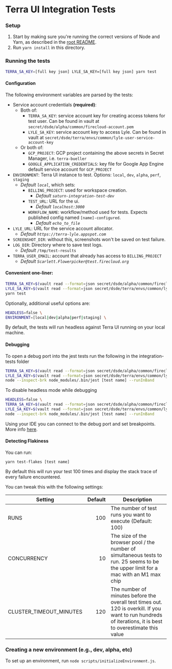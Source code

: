 # Terra UI Integration Tests

### Setup

1. Start by making sure you're running the correct versions of Node and Yarn, as described in the [root README](../README.md).
2. Run `yarn install` in this directory.

### Running the tests

```sh
TERRA_SA_KEY=[full key json] LYLE_SA_KEY=[full key json] yarn test
```

#### Configuration
The following environment variables are parsed by the tests:

- Service account credentials **(required)**:
  - Both of:
    - `TERRA_SA_KEY`: service account key for creating access tokens for test user. Can be found in vault
      at `secret/dsde/alpha/common/firecloud-account.pem`
    - `LYLE_SA_KEY`: service account key to access Lyle. Can be found in vault
      at `secret/dsde/terra/envs/common/lyle-user-service-account-key`
  - Or both of:
    - `GCP_PROJECT`: GCP project containing the above secrets in Secret Manager, i.e. `terra-bueller`
    - `GOOGLE_APPLICATION_CREDENTIALS`: key file for Google App Engine default service account for `GCP_PROJECT`
- `ENVIRONMENT`: Terra UI instance to test. Options: `local`, `dev`, `alpha`, `perf`, `staging`
  * _Default `local`_, which sets:
    - `BILLING_PROJECT`: used for workspace creation.
      * _Default `saturn-integration-test-dev`_
    - `TEST_URL`: URL for the ui.
      * _Default `localhost:3000`_
    - `WORKFLOW_NAME`: workflow/method used for tests. Expects published config named `[name]-configured`.
      * _Default `echo_to_file`_
- `LYLE_URL`: URL for the service account allocator.
  * _Default `https://terra-lyle.appspot.com`_
- `SCREENSHOT_DIR`: without this, screenshots won't be saved on test failure.
- `LOG_DIR`: Directory where to save test logs.
  * _Default_ `/tmp/test-results`
- `TERRA_USER_EMAIL`: account that already has access to `BILLING_PROJECT`
  * _Default `Scarlett.Flowerpicker@test.firecloud.org`_

#### Convenient one-liner:

```sh
TERRA_SA_KEY=$(vault read --format=json secret/dsde/alpha/common/firecloud-account.pem | jq .data) \
LYLE_SA_KEY=$(vault read --format=json secret/dsde/terra/envs/common/lyle-user-service-account-key | jq .data) \
yarn test
```
Optionally, additional useful options are:

```sh
HEADLESS=false \
ENVIRONMENT=[local|dev|alpha|perf|staging] \
```
By default, the tests will run headless against Terra UI running on your local machine.

#### Debugging

To open a debug port into the jest tests run the following in the integration-tests folder

```sh
TERRA_SA_KEY=$(vault read --format=json secret/dsde/alpha/common/firecloud-account.pem | jq .data) \
LYLE_SA_KEY=$(vault read --format=json secret/dsde/terra/envs/common/lyle-user-service-account-key | jq .data) \
node --inspect-brk node_modules/.bin/jest [test name] --runInBand
```

To disable headless mode while debugging

```sh
HEADLESS=false \
TERRA_SA_KEY=$(vault read --format=json secret/dsde/alpha/common/firecloud-account.pem | jq .data) \
LYLE_SA_KEY=$(vault read --format=json secret/dsde/terra/envs/common/lyle-user-service-account-key | jq .data) \
node --inspect-brk node_modules/.bin/jest [test name] --runInBand
```

Using your IDE you can connect to the debug port and set breakpoints. More
info [here](https://jestjs.io/docs/en/troubleshooting).

#### Detecting Flakiness

You can run:

```
yarn test-flakes [test name]
```

By default this will run your test 100 times and display the stack trace of every failure encountered.

You can tweak this with the following settings:

Setting | Default | Description
--------|-------:|------------|
RUNS | 100 | The number of test runs you want to execute (Default: 100)
CONCURRENCY | 10 | The size of the browser pool / the number of simultaneous tests to run. 25 seems to be the upper limit for a mac with an M1 max chip
CLUSTER_TIMEOUT_MINUTES | 120 | The number of minutes before the overall test times out. 120 is overkill. If you want to run hundreds of iterations, it is best to overestimate this value
### Creating a new environment (e.g., dev, alpha, etc)
To set up an environment, run `node scripts/initializeEnvironment.js`.
